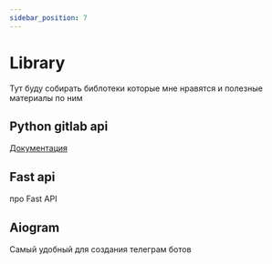 ```yaml
---
sidebar_position: 7
---
```


# Library

Тут буду собирать библотеки которые мне нравятся и полезные материалы по ним

## Python gitlab api
[Документация](https://python-gitlab.readthedocs.io/en/stable/api-usage.html)


## Fast api
про Fast API

## Aiogram
Самый удобный для создания телеграм ботов